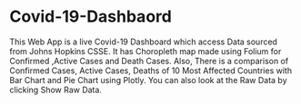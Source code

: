 # Covid-19-Dashbaord
This Web App is a live Covid-19 Dashboard which access Data sourced from Johns Hopkins CSSE. 
 It has Choropleth map made using Folium for Confirmed ,Active Cases and Death Cases.  Also, There is a comparison of Confirmed Cases, Active Cases, Deaths of 10 Most Affected Countries with Bar Chart and Pie Chart using Plotly.  You can also look at the Raw Data by clicking Show Raw Data.
